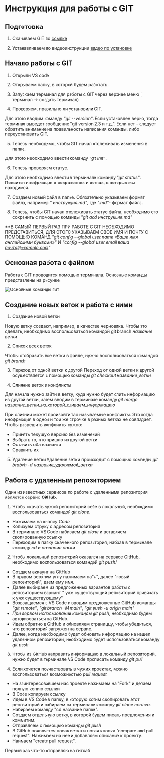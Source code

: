 # Инструкция для работы с GIT

## Подготовка 

1. Скачиваем GIT по [ссылке](https://git-scm.com/downloads/ "скачать GIT")

2. Устанавливаем по видеоинструкции [видео по установке](https://www.youtube.com/watch?v=GsG5roSGha0/ "видеоинструкция установка GIT")

## Начало работы с GIT

1. Открыли  VS code

2. Открываем папку, в которой будем работать.

3. Запускаем терминал для работы с GIT через верхнее меню ( терминал -> создать терминал)

4. Проверяем, правильно ли установили GIT. 

Для этого вводим команду *"git --version"*. Если установлен верно, тогда терминал выведет сообщение "git version 2.3 и т.д.". Если нет - следует обратить внимание на правильность написания команды, либо переустановить GIT.

5. Теперь необходимо, чтобы GIT начал отслеживать изменения в папке. 

Для этого необходимо ввести команду *"git init"*.

6. Теперь проверяем статус. 

Для этого необходимо ввести в терминале команду *"git status"*. Появится инофрмация о сохранениях и ветках, в которых мы находимся. 

7. Создаем новый файл в папке. Обязательно указываем формат файла, например *" инструкция.md"*, где *".md"*- формат файла.

8. Теперь, чтобы GIT начал отслеживать статус файла, необходимо его сохранить с помощью команды *"git add инструкция.md"*

**В САМЫЙ ПЕРВЫЙ РАЗ ПРИ РАБОТЕ С GIT НЕОБХОДИМО ПРЕДСТАВИТЬСЯ, ДЛЯ ЭТОГО УКАЗЫВАЕМ СВОЕ ИМЯ И ПОЧТУ С ПОМОЩЬЮ КОМАНД *"git config --global user.name «Ваше имя английскими буквами»"* И *"config --global user.email ваша почта@example.com"*


## Основная работа с файлом
Работа с GIT проводится помощью терминала. Основные команды представлены на рисунке

![Основные команды гит](/%D0%BE%D1%81%D0%BD%D0%BE%D0%B2%D0%BD%D1%8B%D0%B5%20%D0%BA%D0%BE%D0%BC%D0%B0%D0%BD%D0%B4%D1%8B.JPG)

## Создание новых веток и работа с ними

1. Создание новой ветки

Новую ветку создают, например, в качестве черновика. Чтобы это сделать, необходимо воспользоваться командой git branch *название ветки*

2. Список всех веток 

Чтобы отобразить все ветки в файле, нужно воспользоваться командой *git branch*

3. Переход от одной ветки к другой
Переход от одной ветки к другой осуществяется с помощью команды *git checkout название_ветки*

4. Слияние веток и конфликты

Для начала нужно зайти в ветку, куда нужно будет слить информацию из другой ветки, затем вводим в терминале команду *git merge название_ветки_из_которой_сливаем_информацию*

При слиянии может произойти так называемые конфликты. Это когда инофрмация в одной и той же строчке в разных ветках не совпадает. Чтобы разрешить конфликты нужно:

* Принять текущую версию без изменений
* Выбрать то, что пришло из другой ветки
* Оставить оба варианта
* Сравнить их

5. Удаление ветки
Удаление ветки происходит с помощью команды *git brabch -d название_удаляемой_ветки*

## Работа с удаленным репозиторием

Один из известных сервисов по работе с удаленными репозитория является сервис **GitHub**. 

1. Чтобы скачать чужой репозиторий себе в локальный, необходимо воспользоваться командой *git clone*. 

* Нажимаем на кнопку *Code*
* Копируем струку с адресом репозитория
* В терминале VS Code набираем *git clone* и вставляем скопированную ссылку
* Переходим в папку скаченного репозитория, набрав в терминале команду *cd и название папки*

2. Чтобы локальный репозиторий оказался на сервисе GitHub, необходимо воспользоваться командой *git push*/

* Создаем аккаунт на GitHub
* В правом верхнем углу нажимаем на"+", далее "новый репозиторий", даем ему имя.
* Далее выбираем из предложенных вариантов работы с репозиторием вариант " уже существующий репозиторий привязать к уже существующему"
* Возвращаемся в VS Code и вводим предложенные GitHub команды *"git remote"*, *"git branch -M main"*, *"git push -u origin main"*
*  *При первом использовании команды git push*, необходимо будем авторизоваться на GitHub.
* Идем обратно в GitHub и обновляем страниццу, чтобы убедиться, что репозиторий загружен на сервис.
* Далее, когда необходимо будет обновить информацию на нашел удаленном репозитории, необходимо будет использоваться команду *git push*

3. Чтобы из GitHub направить информацию в локальный репозиторий, нужно будет в терминале VS Code прописать команду *git pull*

4. Если хочется поучаствовать в чужих проектах, можно воспользоваться возможностью *pull request*
* На заинтересовавшем нас проекте нажимаем на "Fork" и делаем полную копию ссылки
* В Code  копируем ссылку
* Идем в VS Code в папку, в которую хотим скопировать этот репозиторий и набираем на терминале команду *git clone ссылка*. 
* Набираем команду "cd название папки".
* Создаем отдельную ветку, в которой будем писать предложения и коммитим. 
* Отправляем с помощью команды *git push*
* В GitHub появляется новая ветка и новая кнопка "compare and pull request". Нажимаем на нее и добавляем описание к проекту. 
* Наимаем "create pull request".

Первый раз что-то отправляю на гитхаб
